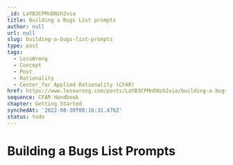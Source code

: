 ```yaml
---
_id: LaYB3CPMnDNzh2via
title: Building a Bugs List prompts
author: null
url: null
slug: building-a-bugs-list-prompts
type: post
tags:
  - LessWrong
  - Concept
  - Post
  - Rationality
  - Center_for Applied Rationality (CFAR)
href: https://www.lesswrong.com/posts/LaYB3CPMnDNzh2via/building-a-bugs-list-prompts
sequence: CFAR Handbook
chapter: Getting Started
synchedAt: '2022-08-30T08:16:31.476Z'
status: todo
---
```


# Building a Bugs List Prompts
